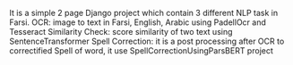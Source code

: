 It is a simple 2 page Django project which contain 3 different NLP task in Farsi.
OCR: image to text in Farsi, English, Arabic using PadellOcr and Tesseract
 Similarity Check: score similarity of two text using SentenceTransformer
Spell Correction: it is a post processing after OCR to correctified Spell of word, it use SpellCorrectionUsingParsBERT project
